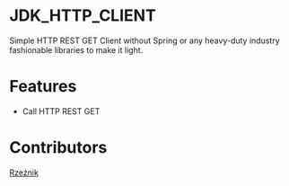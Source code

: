 # JDK_HTTP_CLIENT

Simple HTTP REST GET Client without Spring or any heavy-duty industry fashionable libraries to make it light.

# Features
- Call HTTP REST GET

# Contributors

[Rzeźnik](https://github.com/ttrzcinski)